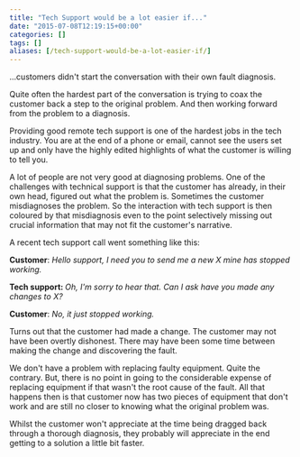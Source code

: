 ```yaml
---
title: "Tech Support would be a lot easier if..."
date: "2015-07-08T12:19:15+00:00"
categories: []
tags: []
aliases: [/tech-support-would-be-a-lot-easier-if/]
---
```


...customers didn't start the conversation with their own fault diagnosis.

Quite often the hardest part of the conversation is trying to coax the customer back a step to the original problem. And then working forward from the problem to a diagnosis.

Providing good remote tech support is one of the hardest jobs in the tech industry. You are at the end of a phone or email, cannot see the users set up and only have the highly edited highlights of what the customer is willing to tell you.

A lot of people are not very good at diagnosing problems. One of the challenges with technical support is that the customer has already, in their own head, figured out what the problem is. Sometimes the customer misdiagnoses the problem. So the interaction with tech support is then coloured by that misdiagnosis even to the point selectively missing out crucial information that may not fit the customer's narrative.

A recent tech support call went something like this:

<strong>Customer</strong>: <em>Hello support, I need you to send me a new X mine has stopped working.</em>

<strong>Tech support: </strong><em>Oh, I'm sorry to hear that. Can I ask have you made any changes to X?
</em>

<strong>Customer</strong>: <em>No, it just stopped working.</em>

Turns out that the customer had made a change. The customer may not have been overtly dishonest. There may have been some time between making the change and discovering the fault.

We don't have a problem with replacing faulty equipment. Quite the contrary. But, there is no point in going to the considerable expense of replacing equipment if that wasn't the root cause of the fault. All that happens then is that customer now has two pieces of equipment that don't work and are still no closer to knowing what the original problem was.

Whilst the customer won't appreciate at the time being dragged back through a thorough diagnosis, they probably will appreciate in the end getting to a solution a little bit faster.

